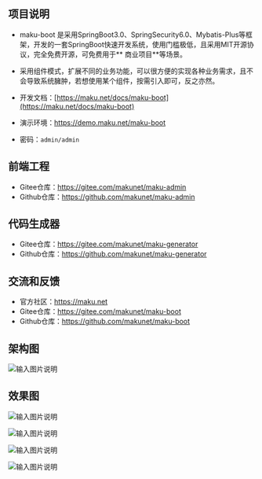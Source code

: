 ## 项目说明

- maku-boot
  是采用SpringBoot3.0、SpringSecurity6.0、Mybatis-Plus等框架，开发的一套SpringBoot快速开发系统，使用门槛极低，且采用MIT开源协议，完全免费开源，可免费用于**
  商业项目**等场景。
- 采用组件模式，扩展不同的业务功能，可以很方便的实现各种业务需求，且不会导致系统臃肿，若想使用某个组件，按需引入即可，反之亦然。
- 开发文档：[https://maku.net/docs/maku-boot](https://maku.net/docs/maku-boot)
- 演示环境：https://demo.maku.net/maku-boot

- 密码：`admin/admin`

## 前端工程

- Gitee仓库：https://gitee.com/makunet/maku-admin
- Github仓库：https://github.com/makunet/maku-admin

## 代码生成器

- Gitee仓库：https://gitee.com/makunet/maku-generator
- Github仓库：https://github.com/makunet/maku-generator

## 交流和反馈

- 官方社区：https://maku.net
- Gitee仓库：https://gitee.com/makunet/maku-boot
- Github仓库：https://github.com/makunet/maku-boot

## 架构图

![输入图片说明](images/0.png)

## 效果图

![输入图片说明](images/1.jpg)

![输入图片说明](images/2.jpg)

![输入图片说明](images/3.jpg)

![输入图片说明](images/4.jpg)
